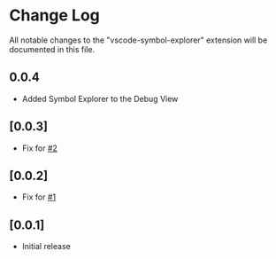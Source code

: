 # Change Log

All notable changes to the "vscode-symbol-explorer" extension will be documented in this file.

## 0.0.4

- Added Symbol Explorer to the Debug View

## [0.0.3]

- Fix for [#2](https://github.com/sunmorgus/vscode-symbolexplorer/issues/2)

## [0.0.2]

- Fix for [#1](https://github.com/sunmorgus/vscode-symbolexplorer/issues/1)

## [0.0.1]

- Initial release
